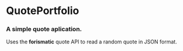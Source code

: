 # QuotePortfolio
### A simple quote aplication.

Uses the **forismatic** quote API to read a random quote in JSON format.

